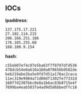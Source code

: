 
## IOCs

__ipaddress__:

```text
137.175.17.221
27.102.114.215
206.166.251.186
176.105.255.60
168.100.9.154
```
__hash__:

```text
c55eb07ef4c07e5ba63f7f0797dfd536
478dcb54e0a610a160a079656b9582de
beb219abe2ba5e9fd7d51a178ac2caca
11ec319e9984a71d80df1302fe77332d
160f7d2307bbc0e8a1b6ac03b8715e4f
7699ba4eab5837a4ad9d5d6bbedffc18
```